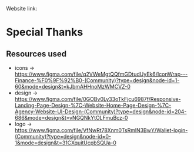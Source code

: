 Website link:

# Special Thanks
## Resources used
- icons -> https://www.figma.com/file/q2VWeMgtQQfmGDtudUyEk6/IconWrap---Finance-%F0%9F%92%B0-(Community)?type=design&node-id=1-60&mode=design&t=kJbmAHHnoMzWMCVZ-0
- design -> https://www.figma.com/file/0GOBv0Ly33oTkFjcu6987f/Responsive-Landing-Page-Design-%7C-Website-Home-Page-Design-%7C-Agency-Website-UI-Design-(Community)?type=design&node-id=204-686&mode=design&t=vNGQNkYtOLFmuBcz-0
- logo -> https://www.figma.com/file/VfNwRt78Xnm0TsRmlN3BwY/Wallet-login-(Community)?type=design&node-id=0-1&mode=design&t=31CXquitUcpbSQUa-0

